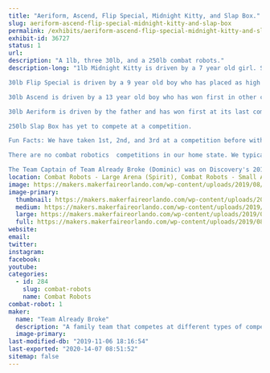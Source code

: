 ```yaml
---
title: "Aeriform, Ascend, Flip Special, Midnight Kitty, and Slap Box."
slug: aeriform-ascend-flip-special-midnight-kitty-and-slap-box
permalink: /exhibits/aeriform-ascend-flip-special-midnight-kitty-and-slap-box/
exhibit-id: 36727
status: 1
url: 
description: "A 1lb, three 30lb, and a 250lb combat robots."
description-long: "1lb Midnight Kitty is driven by a 7 year old girl. She has placed as high as 3rd in a competition.

30lb Flip Special is driven by a 9 year old boy who has placed as high as 2nd in competition.

30lb Ascend is driven by a 13 year old boy who has won first in other classes.

30lb Aeriform is driven by the father and has won first at its last competition.

250lb Slap Box has yet to compete at a competition.

Fun Facts: We have taken 1st, 2nd, and 3rd at a competition before with almost 20 registered robots.

There are no combat robotics  competitions in our home state. We typically travel through multiple states to compete.

The Team Captain of Team Already Broke (Dominic) was on Discovery's 2019 Season of BattleBots. He was the driver for the red Gemini robot named \"Fred\"."
location: Combat Robots - Large Arena (Spirit), Combat Robots - Small Arena (Spirit)
image: https://makers.makerfaireorlando.com/wp-content/uploads/2019/08/Resized_20190217_184202-1024x643.jpg
image-primary:
  thumbnail: https://makers.makerfaireorlando.com/wp-content/uploads/2019/08/Resized_20190217_184202-150x150.jpg
  medium: https://makers.makerfaireorlando.com/wp-content/uploads/2019/08/Resized_20190217_184202-300x188.jpg
  large: https://makers.makerfaireorlando.com/wp-content/uploads/2019/08/Resized_20190217_184202-1024x643.jpg
  full: https://makers.makerfaireorlando.com/wp-content/uploads/2019/08/Resized_20190217_184202.jpg
website: 
email: 
twitter: 
instagram: 
facebook: 
youtube: 
categories:
  - id: 284
    slug: combat-robots
    name: Combat Robots
combat-robot: 1
maker:
  name: "Team Already Broke"
  description: "A family team that competes at different types of competitions."
  image-primary: 
last-modified-db: "2019-11-06 18:16:54"
last-exported: "2020-14-07 08:51:52"
sitemap: false
---
```

